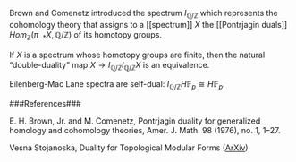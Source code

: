 Brown and Comenetz introduced the spectrum $I_{\mathbb{Q}/\mathbb{Z}}$ which represents the cohomology theory that assigns to a [[spectrum]] $X$ the [[Pontrjagin duals]] $Hom_{\mathbb{Z}}(\pi_{- \ast} X, \mathbb{Q}/\mathbb{Z})$ of its homotopy groups.

If $X$ is a spectrum whose homotopy groups are ﬁnite, then the natural “double-duality” map $X \to I_{\mathbb{Q}/\mathbb{Z}} I_{\mathbb{Q}/\mathbb{Z}} X$ is an equivalence.

Eilenberg-Mac Lane spectra are self-dual: $I_{\mathbb{Q}/\mathbb{Z}} H \mathbb{F}_p \cong H \mathbb{F}_p$.

###References###

E. H. Brown, Jr. and M. Comenetz, Pontrjagin duality for generalized homology
and cohomology theories, Amer. J. Math. 98 (1976), no. 1, 1–27.

Vesna Stojanoska, Duality for Topological Modular Forms ([ArXiv](http://arxiv.org/abs/1105.3968))


